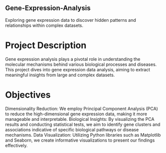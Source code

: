 ## Gene-Expression-Analysis
Exploring gene expression data to discover hidden patterns and relationships within complex datasets.

# Project Description
Gene expression analysis plays a pivotal role in understanding the molecular mechanisms behind various biological processes and diseases. This project dives into gene expression data analysis, aiming to extract meaningful insights from large and complex datasets.

# Objectives
Dimensionality Reduction: We employ Principal Component Analysis (PCA) to reduce the high-dimensional gene expression data, making it more manageable and interpretable.
Biological Insights: By visualizing the PCA results and conducting statistical tests, we aim to identify gene clusters and associations indicative of specific biological pathways or disease mechanisms.
Data Visualization: Utilizing Python libraries such as Matplotlib and Seaborn, we create informative visualizations to present our findings effectively.
